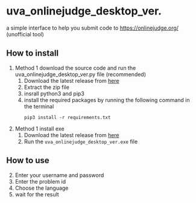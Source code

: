 # uva_onlinejudge_desktop_ver.
a simple interface to help you submit code to https://onlinejudge.org/ (unofficial tool)

## How to install

1. Method 1 download the source code and run the uva_onlinejudge_desktop_ver.py file (recommended)
   1. Download the latest release from [here](https://github.com/567andrew567/uva_onlinejudge_desktop_ver)
   2. Extract the zip file
   3. insrall python3 and pip3
   4. install the required packages by running the following command in the terminal
      ```
      pip3 install -r requirements.txt
      ```
2. Method 1 install exe
   1. Download the latest release from [here](https://github.com/567andrew567/uva_onlinejudge_desktop_ver/blob/master/dist/uva_onlinejudge_desktop_ver.exe)
   2. Run the `uva_onlinejudge_desktop_ver.exe` file

## How to use
2. Enter your username and password
3. Enter the problem id
4. Choose the language
5. wait for the result
